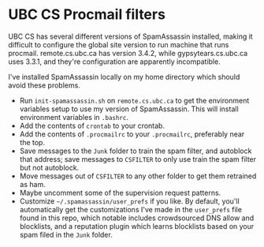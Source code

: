 # UBC CS Procmail filters

UBC CS has several different versions of SpamAssassin installed, making it
difficult to configure the global site version to run machine that runs
procmail.
remote.cs.ubc.ca has version 3.4.2, while gypsytears.cs.ubc.ca uses 3.3.1, and
they're configuration are apparently incompatible.

I've installed SpamAssassin locally on my home directory which should avoid
these problems.

- Run `init-spamassassin.sh` on `remote.cs.ubc.ca` to get the environment
  variables setup to use my version of SpamAssassin.
  This will install environment variables in `.bashrc`.
- Add the contents of `crontab` to your crontab.
- Add the contents of `.procmailrc` to your `.procmailrc`, preferably near the
  top.
- Save messages to the `Junk` folder to train the spam filter, and autoblock
  that address; save messages to `CSFILTER` to only use train the spam filter
  but not autoblock.
- Move messages out of `CSFILTER` to any other folder to get them retrained as
  ham.
- Maybe uncomment some of the supervision request patterns.
- Customize `~/.spamassassin/user_prefs` if you like.
  By default, you'll automatically get the customizations I've made in the
  `user_prefs` file found in this repo, which notable includes crowdsourced DNS
  allow and blocklists, and a reputation plugin which learns blocklists based on
  your spam filed in the `Junk` folder.
